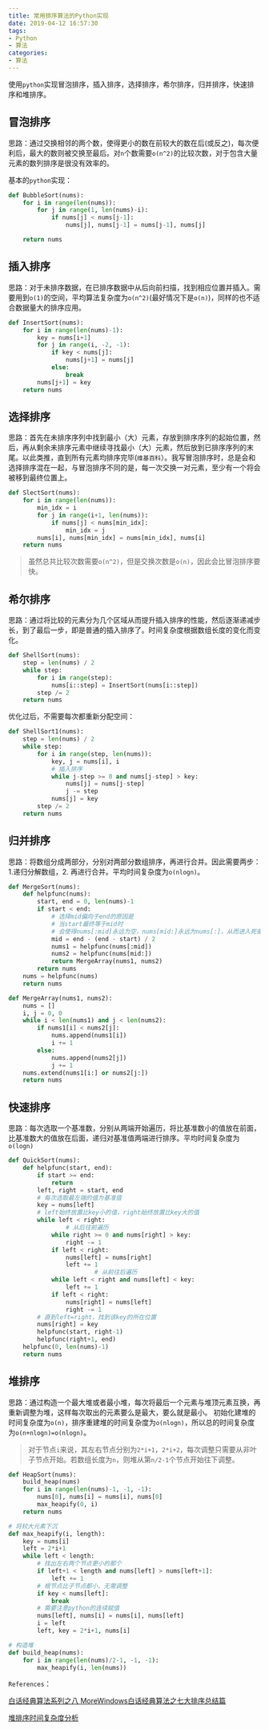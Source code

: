 ```yaml
---
title: 常用排序算法的Python实现
date: 2019-04-12 16:57:30
tags:
- Python
- 算法
categories:
- 算法
---
```


使用`python`实现冒泡排序，插入排序，选择排序，希尔排序，归并排序，快速排序和堆排序。

<!-- more -->

## 冒泡排序

思路：通过交换相邻的两个数，使得更小的数在前较大的数在后(或反之)，每次便利后，最大的数则被交换至最后。对`n`个数需要`o(n^2)`的比较次数，对于包含大量元素的数列排序是很没有效率的。

基本的`python`实现：

```python
def BubbleSort(nums):
    for i in range(len(nums)):
        for j in range(1, len(nums)-i):
            if nums[j] < nums[j-1]:
                nums[j], nums[j-1] = nums[j-1], nums[j]

    return nums
```

## 插入排序

思路：对于未排序数据，在已排序数据中从后向前扫描，找到相应位置并插入。需要用到`o(1)`的空间，平均算法复杂度为`o(n^2)`(最好情况下是`o(n)`)，同样的也不适合数据量大的排序应用。

```python
def InsertSort(nums):
    for i in range(len(nums)-1):
        key = nums[i+1]
        for j in range(i, -2, -1):
            if key < nums[j]:
                nums[j+1] = nums[j]
            else:
                break
        nums[j+1] = key
    return nums
```

## 选择排序

思路：首先在未排序序列中找到最小（大）元素，存放到排序序列的起始位置，然后，再从剩余未排序元素中继续寻找最小（大）元素，然后放到已排序序列的末尾。以此类推，直到所有元素均排序完毕(`维基百科`）。我写冒泡排序时，总是会和选择排序混在一起，与冒泡排序不同的是，每一次交换一对元素，至少有一个将会被移到最终位置上。


```python
def SlectSort(nums):
    for i in range(len(nums)):
        min_idx = i
        for j in range(i+1, len(nums)):
            if nums[j] < nums[min_idx]:
                min_idx = j
        nums[i], nums[min_idx] = nums[min_idx], nums[i]
    return nums
```

> 虽然总共比较次数需要`o(n^2)`，但是交换次数是`o(n)`，因此会比冒泡排序要快。

## 希尔排序

思路：通过将比较的元素分为几个区域从而提升插入排序的性能，然后逐渐递减步长，到了最后一步，即是普通的插入排序了。时间复杂度根据数组长度的变化而变化。

```python
def ShellSort(nums):
    step = len(nums) / 2
    while step:
        for i in range(step):
            nums[i::step] = InsertSort(nums[i::step])
        step /= 2
    return nums
```

优化过后，不需要每次都重新分配空间：

```python
def ShellSort1(nums):
    step = len(nums) / 2
    while step:
        for i in range(step, len(nums)):
            key, j = nums[i], i
            # 插入排序
            while j-step >= 0 and nums[j-step] > key:
                nums[j] = nums[j-step]
                j -= step
            nums[j] = key
        step /= 2
    return nums
```

## 归并排序

思路：将数组分成两部分，分别对两部分数组排序，再进行合并。因此需要两步：1.递归分解数组，2. 再进行合并。平均时间复杂度为`o(nlogn)`。

```python
def MergeSort(nums):
    def helpfunc(nums):
        start, end = 0, len(nums)-1
        if start < end:
            # 选择mid偏向于end的原因是
            # 当start最终等于mid时
            # 会使得nums[:mid]永远为空，nums[mid:]永远为nums[:]，从而进入死循环
            mid = end - (end - start) / 2
            nums1 = helpfunc(nums[:mid])
            nums2 = helpfunc(nums[mid:])
            return MergeArray(nums1, nums2)
        return nums
    nums = helpfunc(nums)
    return nums

def MergeArray(nums1, nums2):
    nums = []
    i, j = 0, 0
    while i < len(nums1) and j < len(nums2):
        if nums1[i] < nums2[j]:
            nums.append(nums1[i])
            i += 1
        else:
            nums.append(nums2[j])
            j += 1
    nums.extend(nums1[i:] or nums2[j:])
    return nums
```

## 快速排序

思路：每次选取一个基准数，分别从两端开始遍历，将比基准数小的值放在前面，比基准数大的值放在后面，递归对基准值两端进行排序。平均时间复杂度为`o(logn)`

```python
def QuickSort(nums):
    def helpfunc(start, end):
        if start >= end:
            return
        left, right = start, end
        # 每次选取最左端的值为基准值
        key = nums[left]
        # left始终放置比key小的值，right始终放置比key大的值
        while left < right:
        		# 从后往前遍历
            while right >= 0 and nums[right] > key:
                right -= 1
            if left < right:
                nums[left] = nums[right]
                left += 1
						# 从前往后遍历
            while left < right and nums[left] < key:
                left += 1
            if left < right:
                nums[right] = nums[left]
                right -= 1
        # 直到left=right，找到该key的所在位置
        nums[right] = key
        helpfunc(start, right-1)
        helpfunc(right+1, end)
    helpfunc(0, len(nums)-1)
    return nums
```

## 堆排序

思路：通过构造一个最大堆或者最小堆，每次将最后一个元素与堆顶元素互换，再重新调整为堆，这样每次取出的元素要么是最大，要么就是最小。 初始化建堆的时间复杂度为`o(n)`，排序重建堆的时间复杂度为`o(nlogn)`，所以总的时间复杂度为`o(n+nlogn)=o(nlogn)`。

> 对于节点`i`来说，其左右节点分别为`2*i+1`，`2*i+2`，每次调整只需要从非叶子节点开始。若数组长度为`n`，则堆从第`n/2-1`个节点开始往下调整。

```python
def HeapSort(nums):
    build_heap(nums)
    for i in range(len(nums)-1, -1, -1):
        nums[0], nums[i] = nums[i], nums[0]
        max_heapify(0, i)
    return nums

# 将较大元素下沉
def max_heapify(i, length):
    key = nums[i]
    left = 2*i+1
    while left < length:
        # 找出左右两个节点更小的那个
        if left+1 < length and nums[left] > nums[left+1]:
            left += 1
        # 根节点比子节点都小，无需调整
        if key < nums[left]:
            break
        # 需要注意python的连续赋值
        nums[left], nums[i] = nums[i], nums[left]
        i = left
        left, key = 2*i+1, nums[i]

# 构造堆
def build_heap(nums):
    for i in range(len(nums)/2-1, -1, -1):
        max_heapify(i, len(nums))
```

`References`：

[白话经典算法系列之八 MoreWindows白话经典算法之七大排序总结篇](<https://blog.csdn.net/MoreWindows/article/details/7961256>)

[堆排序时间复杂度分析](<https://muxx.me/2018/09/06/%E5%A0%86%E6%8E%92%E5%BA%8F%E6%97%B6%E9%97%B4%E5%A4%8D%E6%9D%82%E5%BA%A6%E5%88%86%E6%9E%90/>)

